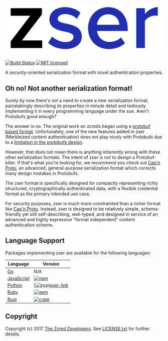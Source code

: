 # ![zser][zser-logo-image]

[![Build Status][build-image]][build-link]
[![MIT licensed][license-image]][license-link]

[zser-logo-image]: https://raw.githubusercontent.com/zcred/logos/master/zser-logo-md.png
[build-image]: https://secure.travis-ci.org/zcred/zser.svg?branch=master
[build-link]: http://travis-ci.org/zcred/zser
[license-image]: https://img.shields.io/badge/license-MIT-blue.svg
[license-link]: https://github.com/zcred/zser/blob/master/LICENSE.txt

A security-oriented serialization format with novel authentication properties.

## Oh no! Not another serialization format!

Surely by now there's not a need to create a new serialization format,
painstakingly describing its properties in minute detail and tediously
implementing it in every programming language under the sun. Aren't
Protobufs good enough?

The answer is no. The original work on zcreds began using a
[protobuf based format]. Unfortunately, one of the new features added
in zser (Merkleized content authentication) does not play nicely with
Protobufs due to a [limitation in the protobufs design].

However, that does not mean there is anything inherently wrong with these
other serialization formats. The intent of zser is *not* to design a
Protobuf-killer. If that's what you're looking for, we recommend you check out
[Cap'n Proto], an advanced, general-purpose serialization format which
corrects many design mistakes in Protobufs.

The zser format is specifically designed for compactly representing richly
structured, cryptographically authenticated data, with a flexible credential
format as the primary intended use case.

For security purposes, zser is much more constrainted than a richer format
like [Cap'n Proto]. Instead, zser is designed to be relatively simple,
schema-friendly yet still self-describing, well-typed, and designed in service
of an advanced and highly expressive "format independent" content
authentication scheme.

[protobuf based format]: https://github.com/protocreds/
[limitation in the protobufs design]: https://github.com/google/protobuf/issues/2629
[Cap'n Proto]: https://capnproto.org/

## Language Support

Packages implementing zser are available for the following languages:

| Language               | Version                              |
|------------------------|--------------------------------------|
| [Go][go-link]          | N/A                                  |
| [JavaScript][npm-link] | [![npm][npm-shield]][npm-link]       |
| [Python][pypi-link]    | [![pypi][pypi-shield][pypi-link]     |
| [Ruby][gem-link]       | [![gem][gem-shield]][gem-link]       |
| [Rust][crate-link]     | [![crate][crate-shield]][crate-link] |


[go-link]: https://github.com/zcred/zser/tree/master/go
[npm-shield]: https://img.shields.io/npm/v/zser.svg
[npm-link]: https://www.npmjs.com/package/zser
[pypi-shield]: https://img.shields.io/pypi/v/zser.svg
[pypi-link]: https://pypi.python.org/pypi/zser/
[gem-shield]: https://badge.fury.io/rb/zser.svg
[gem-link]: https://rubygems.org/gems/zser
[crate-shield]: https://img.shields.io/crates/v/zser.svg
[crate-link]: https://crates.io/crates/zser

## Copyright

Copyright (c) 2017 [The Zcred Developers][AUTHORS].
See [LICENSE.txt] for further details.

[AUTHORS]: https://github.com/zcred/zcred/blob/master/AUTHORS.md
[LICENSE.txt]: https://github.com/zcred/zser/blob/master/LICENSE.txt
